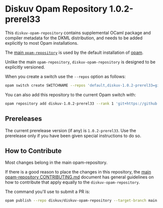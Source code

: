 # Diskuv Opam Repository 1.0.2-prerel33

This `diskuv-opam-repository` contains supplemental OCaml package and compiler
metadata for the DKML distribution, and needs to be added explicitly to most
Opam installations.

The [main `opam-repository`](https://github.com/ocaml/opam-repository)
is used by the default installation of [opam](https://opam.ocaml.org/).

Unlike the main `opam-repository`, `diskuv-opam-repository` is designed to
be explicitly versioned.

When you create a switch use the `--repos` option as follows:

```bash
opam switch create SWITCHNAME --repos 'default,diskuv-1.0.2-prerel33=git+https://github.com/diskuv/diskuv-opam-repository.git#v1.0.2-prerel33' 4.12.1
```

You can also add this repository to the current Opam switch with:

```bash
opam repository add diskuv-1.0.2-prerel33 --rank 1 'git+https://github.com/diskuv/diskuv-opam-repository.git#v1.0.2-prerel33'
```

## Prereleases

The current prerelease version (if any) is `1.0.2-prerel33`. Use the prerelease only if you have been given
special instructions to do so.

## How to Contribute

Most changes belong in the main opam-repository.

If there is a good reason to place the changes in this repository, the
[main opam-repository CONTRIBUTING.md](https://github.com/ocaml/opam-repository/blob/master/CONTRIBUTING.md)
document has general guidelines on how to contribute that apply equally to
the `diskuv-opam-repository`.

The command you'll use to submit a PR is:

```bash
opam publish --repo diskuv/diskuv-opam-repository --target-branch main
```
